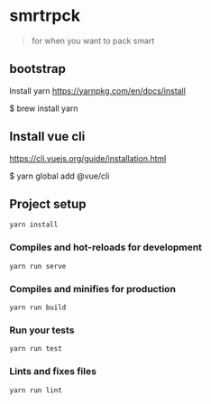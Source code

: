 # smrtrpck

> for when you want to pack smart

## bootstrap

Install yarn https://yarnpkg.com/en/docs/install

$ brew install yarn

## Install vue cli

https://cli.vuejs.org/guide/installation.html

$ yarn global add @vue/cli

## Project setup
```
yarn install
```

### Compiles and hot-reloads for development
```
yarn run serve
```

### Compiles and minifies for production
```
yarn run build
```

### Run your tests
```
yarn run test
```

### Lints and fixes files
```
yarn run lint
```
